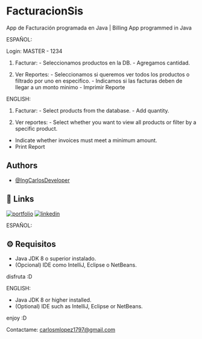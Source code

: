 
# FacturacionSis

App de Facturación programada en Java | Billing App programmed in Java

ESPAÑOL:

Login: MASTER - 1234

1) Facturar: - Seleccionamos productos en la DB.
             - Agregamos cantidad.
   
3) Ver Reportes: - Seleccionamos si queremos ver todos los productos o filtrado por uno en especifico.
                 - Indicamos si las facturas deben de llegar a un monto minimo
                 - Imprimir Reporte

ENGLISH:

1) Facturar: - Select products from the database.
             - Add quantity.

3) Ver reportes: - Select whether you want to view all products or filter by a specific product.
- Indicate whether invoices must meet a minimum amount.
- Print Report

## Authors

- [@IngCarlosDeveloper](https://www.github.com/IngCarlosDeveloper)


## 🔗 Links
[![portfolio](https://img.shields.io/badge/my_portfolio-000?style=for-the-badge&logo=ko-fi&logoColor=white)](https://github.com/IngCarlosDeveloper)
[![linkedin](https://img.shields.io/badge/linkedin-0A66C2?style=for-the-badge&logo=linkedin&logoColor=white)]([https://www.linkedin.com/](https://www.linkedin.com/in/ingcarlosdeveloper/))

ESPAÑOL:
## ⚙️ Requisitos

- Java JDK 8 o superior instalado.
- (Opcional) IDE como IntelliJ, Eclipse o NetBeans.

disfruta :D

ENGLISH:

- Java JDK 8 or higher installed.
- (Optional) IDE such as IntelliJ, Eclipse or NetBeans.

enjoy :D

Contactame: carlosmlopez1797@gmail.com
